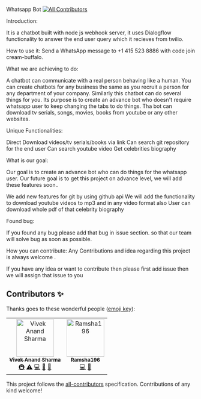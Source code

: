 Whatsapp Bot
[![All Contributors](https://img.shields.io/badge/all_contributors-2-orange.svg?style=flat-square)](#contributors)

Introduction:

It is a chatbot built with node js webhook server, it uses Dialogflow functionality to answer the end user query which it recieves from twilio. 

How to use it:
Send a WhatsApp message to +1 415 523 8886 with code join cream-buffalo.

What we are achieving to do:

A chatbot can communicate with a real person behaving like a human. You can create chatbots for any business the same as you recruit a person for any department of your company.
Similarly this chatbot can do several things for you. Its purpose is to create an advance bot who doesn't require whatsapp user to keep changing the tabs to do things. Tha bot can download tv serials, songs, movies, books from youtube or any other websites.

Unique Functionalities:

Direct Download videos/tv serials/books via link
Can search git repository for the end user
Can search youtube video
Get celebrities biography


What is our goal:

Our goal is to create an advance bot who can do things for the whatsapp user.
Our future goal is to get this project on advance level, we will add these features soon..

We add new features for git by using github api
We will add the functionality to download youtube videos to mp3 and in any video format also
User can download whole pdf of that celebrity biography

Found bug:

If you found any bug please add that bug in issue section. so that our team will solve bug as soon as possible.

How you can contribute:
Any Contributions and idea regarding this project is always welcome .

If you have any idea or want to contribute then please first add issue
then we will assign that issue to you

## Contributors ✨

Thanks goes to these wonderful people ([emoji key](https://allcontributors.org/docs/en/emoji-key)):

<!-- ALL-CONTRIBUTORS-LIST:START - Do not remove or modify this section -->
<!-- prettier-ignore -->
<table>
  <tr>
    <td align="center"><a href="https://viveksharmaui.js.org"><img src="https://avatars1.githubusercontent.com/u/28563357?v=4" width="100px;" alt="Vivek Anand Sharma"/><br /><sub><b>Vivek Anand Sharma</b></sub></a><br /><a href="#infra-viveksharmaui" title="Infrastructure (Hosting, Build-Tools, etc)">🚇</a> <a href="https://github.com/viveksharmaui/Whatsapp-Bot/commits?author=viveksharmaui" title="Tests">⚠️</a> <a href="https://github.com/viveksharmaui/Whatsapp-Bot/commits?author=viveksharmaui" title="Code">💻</a> <a href="https://github.com/viveksharmaui/Whatsapp-Bot/commits?author=viveksharmaui" title="Documentation">📖</a> <a href="https://github.com/viveksharmaui/Whatsapp-Bot/issues?q=author%3Aviveksharmaui" title="Bug reports">🐛</a></td>
    <td align="center"><a href="https://github.com/Ramsha196"><img src="https://avatars0.githubusercontent.com/u/46401119?v=4" width="100px;" alt="Ramsha196"/><br /><sub><b>Ramsha196</b></sub></a><br /><a href="https://github.com/viveksharmaui/Whatsapp-Bot/commits?author=Ramsha196" title="Code">💻</a> <a href="https://github.com/viveksharmaui/Whatsapp-Bot/commits?author=Ramsha196" title="Documentation">📖</a></td>
  </tr>
</table>

<!-- ALL-CONTRIBUTORS-LIST:END -->

This project follows the [all-contributors](https://github.com/all-contributors/all-contributors) specification. Contributions of any kind welcome!
